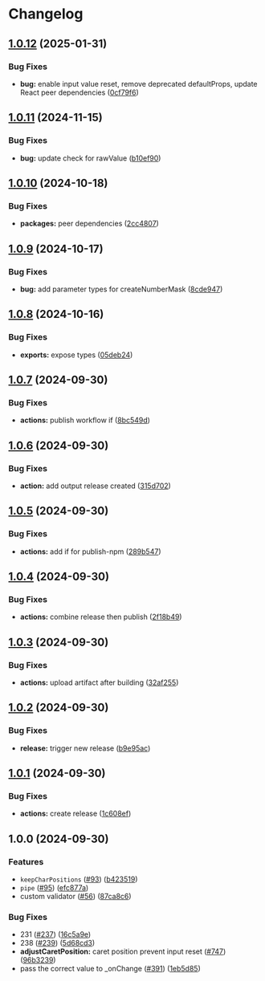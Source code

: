 # Changelog

## [1.0.12](https://github.com/thaboRach/react-text-mask/compare/v1.0.11...v1.0.12) (2025-01-31)


### Bug Fixes

* **bug:** enable input value reset, remove deprecated defaultProps, update React peer dependencies ([0cf79f6](https://github.com/thaboRach/react-text-mask/commit/0cf79f699f56d055ccf585b350e2c37375278eb8))

## [1.0.11](https://github.com/thaboRach/react-text-mask/compare/v1.0.10...v1.0.11) (2024-11-15)


### Bug Fixes

* **bug:** update check for rawValue ([b10ef90](https://github.com/thaboRach/react-text-mask/commit/b10ef909d08bd2737fce4149a1776067b7cd4519))

## [1.0.10](https://github.com/thaboRach/react-text-mask/compare/v1.0.9...v1.0.10) (2024-10-18)


### Bug Fixes

* **packages:** peer dependencies ([2cc4807](https://github.com/thaboRach/react-text-mask/commit/2cc48078207e8ae7144184bc32001d0a4a530f2d))

## [1.0.9](https://github.com/thaboRach/react-text-mask/compare/v1.0.8...v1.0.9) (2024-10-17)


### Bug Fixes

* **bug:** add parameter types for createNumberMask ([8cde947](https://github.com/thaboRach/react-text-mask/commit/8cde947453ced5f2e4f163fceae523ff799c60e3))

## [1.0.8](https://github.com/thaboRach/react-text-mask/compare/v1.0.7...v1.0.8) (2024-10-16)


### Bug Fixes

* **exports:** expose types ([05deb24](https://github.com/thaboRach/react-text-mask/commit/05deb24992a4964fc9b24ceb17f99c7c97d9d849))

## [1.0.7](https://github.com/thaboRach/react-text-mask/compare/v1.0.6...v1.0.7) (2024-09-30)


### Bug Fixes

* **actions:** publish workflow if ([8bc549d](https://github.com/thaboRach/react-text-mask/commit/8bc549dfb82a28908afb697e75d1e4baffd39784))

## [1.0.6](https://github.com/thaboRach/react-text-mask/compare/v1.0.5...v1.0.6) (2024-09-30)


### Bug Fixes

* **action:** add output release created ([315d702](https://github.com/thaboRach/react-text-mask/commit/315d702b541563e1a2bb0c2f5d1bbfe86d15538b))

## [1.0.5](https://github.com/thaboRach/react-text-mask/compare/v1.0.4...v1.0.5) (2024-09-30)


### Bug Fixes

* **actions:** add if for publish-npm ([289b547](https://github.com/thaboRach/react-text-mask/commit/289b547c38d89a82e48a91d9c016b643b9664363))

## [1.0.4](https://github.com/thaboRach/react-text-mask/compare/v1.0.3...v1.0.4) (2024-09-30)


### Bug Fixes

* **actions:** combine release then publish ([2f18b49](https://github.com/thaboRach/react-text-mask/commit/2f18b492af4e9764924c2fafe9b8416a1962ad7b))

## [1.0.3](https://github.com/thaboRach/react-text-mask/compare/v1.0.2...v1.0.3) (2024-09-30)


### Bug Fixes

* **actions:** upload artifact after building ([32af255](https://github.com/thaboRach/react-text-mask/commit/32af25532e7028865f431a77947777793497ef4d))

## [1.0.2](https://github.com/thaboRach/react-text-mask/compare/v1.0.1...v1.0.2) (2024-09-30)


### Bug Fixes

* **release:** trigger new release ([b9e95ac](https://github.com/thaboRach/react-text-mask/commit/b9e95ac526fcf6181217db33f2263d5ca4335327))

## [1.0.1](https://github.com/thaboRach/react-text-mask/compare/v1.0.0...v1.0.1) (2024-09-30)


### Bug Fixes

* **actions:** create release ([1c608ef](https://github.com/thaboRach/react-text-mask/commit/1c608ef2f4b7b3056f9801e0eb2b22fce2264f96))

## 1.0.0 (2024-09-30)


### Features

* `keepCharPositions` ([#93](https://github.com/thaboRach/react-text-mask/issues/93)) ([b423519](https://github.com/thaboRach/react-text-mask/commit/b42351960bb7b06211e6d3d48d0c9a216655a2bc))
* `pipe` ([#95](https://github.com/thaboRach/react-text-mask/issues/95)) ([efc877a](https://github.com/thaboRach/react-text-mask/commit/efc877a11737b69489c76186e0734b932d529d4b))
* custom validator ([#56](https://github.com/thaboRach/react-text-mask/issues/56)) ([87ca8c6](https://github.com/thaboRach/react-text-mask/commit/87ca8c675d173fcbe0fe6f389c5f8235a7117a11))


### Bug Fixes

* 231 ([#237](https://github.com/thaboRach/react-text-mask/issues/237)) ([16c5a9e](https://github.com/thaboRach/react-text-mask/commit/16c5a9ee9444192950c4bb3ed963dde0e58e9ec6))
* 238 ([#239](https://github.com/thaboRach/react-text-mask/issues/239)) ([5d68cd3](https://github.com/thaboRach/react-text-mask/commit/5d68cd3e14b3f0ab3c81d1c5ebee1da0aef7d17c))
* **adjustCaretPosition:** caret position prevent input reset ([#747](https://github.com/thaboRach/react-text-mask/issues/747)) ([96b3239](https://github.com/thaboRach/react-text-mask/commit/96b3239f0bc838fcc7cae7410fc5957941b1c21d))
* pass the correct value to _onChange ([#391](https://github.com/thaboRach/react-text-mask/issues/391)) ([1eb5d85](https://github.com/thaboRach/react-text-mask/commit/1eb5d858910c352b2dde950247fc5f90850a0d50))
